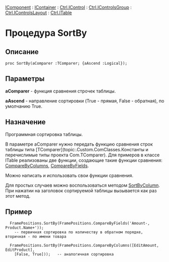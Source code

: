 ﻿---
Link: .Ctrl.ITable.@SortBy
---

[IComponent](topic:Com.Custom.ComClasses.IComponent.Default) :
[IContainer](topic:Com.Custom.ComClasses.IContainer.Default) :
[Ctrl.IControl](topic:Com.Custom.ComClasses.Ctrl.IControl.Default) :
[Ctrl.IControlsGroup](topic:Com.Custom.ComClasses.Ctrl.IControlsGroup.Default) :
[Ctrl.IControlsLayout](topic:Com.Custom.ComClasses.Ctrl.IControlsLayout.Default) :
[Ctrl.ITable](Default)

# Процедура SortBy

## Описание

    proc SortBy(aComparer :TComparer; {aAscend :Logical});

## Параметры

**aComparer** - функция сравнения строчек таблицы.

**aAscend** - направление сортировки (True - прямая, False - обратная), по умолчанию True.

## Назначение

  Программная сортировка таблицы.

  В параметре aComparer нужно передать функцию сравнения строк таблицы типа
  [TComparer](topic:.Custom.ComClasses.Константы и перечислимые типы проекта Com.TComparer).
  Для примеров в классе ITable реализованы две функции, создающие такие функции сравнения:
  [CompareByColumns](topic:.Custom.ComClasses.Ctrl.ITable.CompareByColumns),
  [CompareByFields](topic:.Custom.ComClasses.Ctrl.ITable.CompareByFields).

  Можно написать и использовать свои функции сравнения.

  Для простых случаев можно воспользоваться методом
  [SortByColumn](topic:.Custom.ComClasses.Ctrl.ITable.SortByColumn).
  При нажатии на заголовок сортируемой таблицы вызывается как раз этот метод.

## Пример

      FramePositions.SortBy(FramePositions.CompareByFields('Amount-, Product.Name+'));
        -- первичная сортировка по количеству в обратном порядке, вторичная - по имени товара

      FramePositions.SortBy(FramePositions.CompareByColumns([EditAmount, EditProduct],
        [False, True]));   -- аналогичная сортировка
